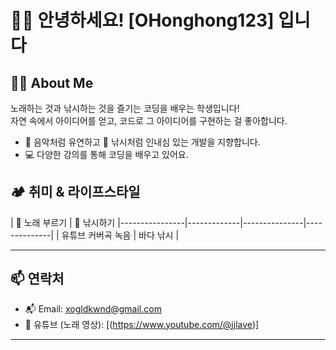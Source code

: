 # 🎤🎣 안녕하세요! [OHonghong123] 입니다

## 🙋‍♂️ About Me

노래하는 것과 낚시하는 것을 즐기는 코딩을 배우는 학생입니다!  
자연 속에서 아이디어를 얻고, 코드로 그 아이디어를 구현하는 걸 좋아합니다.

- 🎤 음악처럼 유연하고 🎣 낚시처럼 인내심 있는 개발을 지향합니다.
- 💻 다양한 강의를 통해 코딩을 배우고 있어요.

## 🏕️ 취미 & 라이프스타일

| 🎵 노래 부르기 | 🎣 낚시하기 
|----------------|-------------|---------------|--------------|
| 유튜브 커버곡 녹음 | 바다 낚시 |

---

## 📫 연락처

- 📬 Email: xogldkwnd@gmail.com    
- 🎥 유튜브 (노래 영상): [(https://www.youtube.com/@jjlave)]

---
